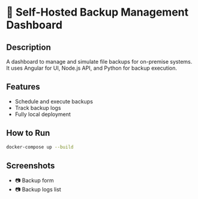 # 🔐 Self-Hosted Backup Management Dashboard

## Description
A dashboard to manage and simulate file backups for on-premise systems. It uses Angular for UI, Node.js API, and Python for backup execution.

## Features
- Schedule and execute backups
- Track backup logs
- Fully local deployment

## How to Run
```bash
docker-compose up --build
```

## Screenshots
- 📷 Backup form
- 📷 Backup logs list
